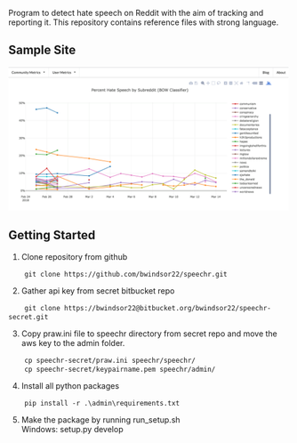 Program to detect hate speech on Reddit with the aim of tracking and reporting it. This repository contains reference files with strong language.

## Sample Site
![site](https://raw.githubusercontent.com/bwindsor22/speechr/master/speechr/ref/29634694_10156194179469417_1582013879_o.png)

## Getting Started

1. Clone repository from github 
```
	git clone https://github.com/bwindsor22/speechr.git
```
2. Gather api key from secret bitbucket repo <br>
```
	git clone https://bwindsor22@bitbucket.org/bwindsor22/speechr-secret.git
```
3. Copy praw.ini file to speechr directory from secret repo and move the aws key to the admin folder.<br>
```
	cp speechr-secret/praw.ini speechr/speechr/
	cp speechr-secret/keypairname.pem speechr/admin/
```
4. Install all python packages <br>
```
	pip install -r .\admin\requirements.txt
```
5. Make the package by running run_setup.sh <br>
	Windows: setup.py develop <br>
